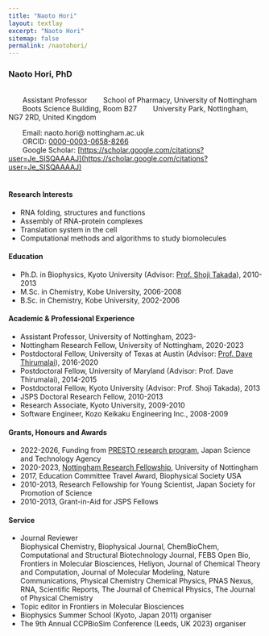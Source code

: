 ```yaml
---
title: "Naoto Hori"
layout: textlay
excerpt: "Naoto Hori"
sitemap: false
permalink: /naotohori/
---
```


### Naoto Hori, PhD

<br/>
&ensp;&ensp;&ensp;&ensp;Assistant Professor  
&ensp;&ensp;&ensp;&ensp;School of Pharmacy, University of Nottingham  
&ensp;&ensp;&ensp;&ensp;Boots Science Building, Room B27  
&ensp;&ensp;&ensp;&ensp;University Park, Nottingham, NG7 2RD, United Kingdom  

&ensp;&ensp;&ensp;&ensp;Email: naoto.hori@ nottingham.ac.uk  
&ensp;&ensp;&ensp;&ensp;ORCID: [0000-0003-0658-8266](https://orcid.org/0000-0003-0658-8266)  
&ensp;&ensp;&ensp;&ensp;Google Scholar: [https://scholar.google.com/citations?user=Je_SISQAAAAJ](https://scholar.google.com/citations?user=Je_SISQAAAAJ)
<br/>
<br/>

#### Research Interests
 + RNA folding, structures and functions
 + Assembly of RNA-protein complexes
 + Translation system in the cell
 + Computational methods and algorithms to study biomolecules

#### Education

 + Ph.D. in Biophysics, Kyoto University (Advisor: [Prof. Shoji Takada](https://theory.biophys.kyoto-u.ac.jp/index-en)), 2010-2013
 + M.Sc. in Chemistry, Kobe University, 2006-2008
 + B.Sc. in Chemistry, Kobe University, 2002-2006

#### Academic & Professional Experience

 + Assistant Professor, University of Nottingham, 2023-
 + Nottingham Research Fellow, University of Nottingham, 2020-2023
 + Postdoctoral Fellow, University of Texas at Austin (Advisor: [Prof. Dave Thirumalai](https://sites.cns.utexas.edu/thirumalai)), 2016-2020
 + Postdoctoral Fellow, University of Maryland (Advisor: Prof. Dave Thirumalai), 2014-2015
 + Postdoctoral Fellow, Kyoto University (Advisor: Prof. Shoji Takada), 2013
 + JSPS Doctoral Research Fellow, 2010-2013
 + Research Associate, Kyoto University, 2009-2010
 + Software Engineer, Kozo Keikaku Engineering Inc., 2008-2009


#### Grants, Honours and Awards

 + 2022-2026, Funding from [PRESTO research program](https://www.jst.go.jp/kisoken/presto/en/project/1112098/1112098_2022.html), Japan Science and Technology Agency
 + 2020-2023, [Nottingham Research Fellowship](https://www.nottingham.ac.uk/research/researchwithus/fellowships/nottingham-research.aspx), University of Nottingham
 + 2017, Education Committee Travel Award, Biophysical Society USA
 + 2010-2013, Research Fellowship for Young Scientist, Japan Society for Promotion of Science
 + 2010-2013, Grant-in-Aid for JSPS Fellows

#### Service
 + Journal Reviewer  
Biophysical Chemistry, Biophysical Journal, ChemBioChem, Computational and Structural Biotechnology Journal, FEBS Open Bio, Frontiers in Molecular Biosciences, Heliyon, Journal of Chemical Theory and Computation, Journal of Molecular Modeling, Nature Communications, Physical Chemistry Chemical Physics, PNAS Nexus, RNA, Scientific Reports, The Journal of Chemical Physics, The Journal of Physical Chemistry
 + Topic editor in Frontiers in Molecular Biosciences
 + Biophysics Summer School (Kyoto, Japan 2011) organiser
 + The 9th Annual CCPBioSim Conference (Leeds, UK 2023) organiser
